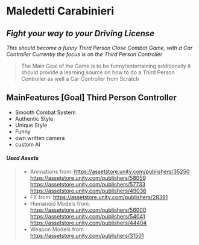 # Maledetti Carabinieri 

## _Fight your way to your Driving License_
_This should become a funny Third Person Close Combat Game, with a Car Controller_
_Currently the focus is on the Third Person Controller_ 

> The Main Goal of the Game is to be funny/entertaining
> additionally it should provide a learning source on how to do a Third Person Controller as well a Car Controller from Scratch

## MainFeatures [Goal] Third Person Controller

- Smooth Combat System
- Authentic Style
- Unique Style 
- Funny
- own written camera
- custom AI 


#### _Used Assets_

> - Animations from:
>   https://assetstore.unity.com/publishers/35250
>   https://assetstore.unity.com/publishers/58059
>   https://assetstore.unity.com/publishers/57733
>   https://assetstore.unity.com/publishers/49036
> - FX from: 
>   https://assetstore.unity.com/publishers/28391
> - Humanoid Models from: 
>   https://assetstore.unity.com/publishers/56000
>   https://assetstore.unity.com/publishers/54041
>   https://assetstore.unity.com/publishers/44404
> - Weapon Models from
>   https://assetstore.unity.com/publishers/31501
